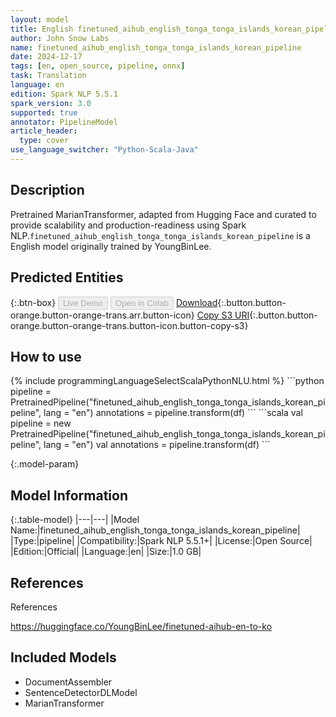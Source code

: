 ```yaml
---
layout: model
title: English finetuned_aihub_english_tonga_tonga_islands_korean_pipeline pipeline MarianTransformer from YoungBinLee
author: John Snow Labs
name: finetuned_aihub_english_tonga_tonga_islands_korean_pipeline
date: 2024-12-17
tags: [en, open_source, pipeline, onnx]
task: Translation
language: en
edition: Spark NLP 5.5.1
spark_version: 3.0
supported: true
annotator: PipelineModel
article_header:
  type: cover
use_language_switcher: "Python-Scala-Java"
---
```


## Description

Pretrained MarianTransformer, adapted from Hugging Face and curated to provide scalability and production-readiness using Spark NLP.`finetuned_aihub_english_tonga_tonga_islands_korean_pipeline` is a English model originally trained by YoungBinLee.

## Predicted Entities



{:.btn-box}
<button class="button button-orange" disabled>Live Demo</button>
<button class="button button-orange" disabled>Open in Colab</button>
[Download](https://s3.amazonaws.com/auxdata.johnsnowlabs.com/public/models/finetuned_aihub_english_tonga_tonga_islands_korean_pipeline_en_5.5.1_3.0_1734408603924.zip){:.button.button-orange.button-orange-trans.arr.button-icon}
[Copy S3 URI](s3://auxdata.johnsnowlabs.com/public/models/finetuned_aihub_english_tonga_tonga_islands_korean_pipeline_en_5.5.1_3.0_1734408603924.zip){:.button.button-orange.button-orange-trans.button-icon.button-copy-s3}

## How to use



<div class="tabs-box" markdown="1">
{% include programmingLanguageSelectScalaPythonNLU.html %}
```python
pipeline = PretrainedPipeline("finetuned_aihub_english_tonga_tonga_islands_korean_pipeline", lang = "en")
annotations =  pipeline.transform(df)
```
```scala
val pipeline = new PretrainedPipeline("finetuned_aihub_english_tonga_tonga_islands_korean_pipeline", lang = "en")
val annotations = pipeline.transform(df)
```
</div>

{:.model-param}
## Model Information

{:.table-model}
|---|---|
|Model Name:|finetuned_aihub_english_tonga_tonga_islands_korean_pipeline|
|Type:|pipeline|
|Compatibility:|Spark NLP 5.5.1+|
|License:|Open Source|
|Edition:|Official|
|Language:|en|
|Size:|1.0 GB|

## References

References

https://huggingface.co/YoungBinLee/finetuned-aihub-en-to-ko

## Included Models

- DocumentAssembler
- SentenceDetectorDLModel
- MarianTransformer